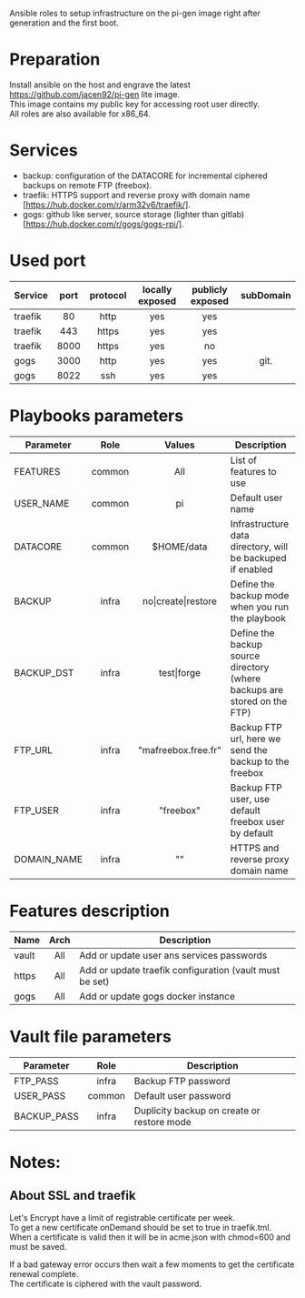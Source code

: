Ansible roles to setup infrastructure on the pi-gen image right after generation and the first boot.

Preparation
===========

Install ansible on the host and engrave the latest https://github.com/jacen92/pi-gen lite image.  
This image contains my public key for accessing root user directly.  
All roles are also available for x86_64.

Services
========

* backup: configuration of the DATACORE for incremental ciphered backups on remote FTP (freebox).
* traefik: HTTPS support and reverse proxy with domain name [https://hub.docker.com/r/arm32v6/traefik/].
* gogs: github like server, source storage (lighter than gitlab) [https://hub.docker.com/r/gogs/gogs-rpi/].


Used port
=========

| Service       | port | protocol | locally exposed | publicly exposed | subDomain |
| ------------- |:----:|:--------:|:---------------:|:----------------:|:---------:|
| traefik       | 80   |   http   |       yes       |        yes       |           |
| traefik       | 443  |   https  |       yes       |        yes       |           |
| traefik       | 8000 |   https  |       yes       |        no        |           |
| gogs          | 3000 |   http   |       yes       |        yes       |    git.   |
| gogs          | 8022 |   ssh    |       yes       |        yes       |           |


Playbooks parameters
====================

| Parameter           | Role    | Values                 | Description                                                               |
| ------------------- |:-------:|:----------------------:| ------------------------------------------------------------------------- |
| FEATURES            |  common |          All           | List of features to use                                                   |
| USER_NAME           |  common |          pi            | Default user name                                                         |
| DATACORE            |  common |      $HOME/data        | Infrastructure data directory, will be backuped if enabled                |
| BACKUP              |  infra  |  no\|create\|restore   | Define the backup mode when you run the playbook                          |
| BACKUP_DST          |  infra  |      test\|forge       | Define the backup source directory (where backups are stored on the FTP)  |
| FTP_URL             |  infra  |  "mafreebox.free.fr"   | Backup FTP url, here we send the backup to the freebox                    |
| FTP_USER            |  infra  |      "freebox"         | Backup FTP user, use default freebox user by default                      |
| DOMAIN_NAME         |  infra  |         ""             | HTTPS and reverse proxy domain name                                       |


Features description
====================

| Name          |  Arch  | Description                                                            |
| ------------- |:------:| ---------------------------------------------------------------------- |
| vault         |  All   | Add or update user ans services passwords                              |
| https         |  All   | Add or update traefik configuration (vault must be set)                |
| gogs          |  All   | Add or update gogs docker instance                                     |


Vault file parameters
=====================

| Parameter     | Role     | Description                                          |
| ------------- |:--------:| ---------------------------------------------------- |
| FTP_PASS      |  infra   | Backup FTP password                                  |
| USER_PASS     |  common  | Default user password                                |
| BACKUP_PASS   |  infra   | Duplicity backup on create or restore mode           |


Notes:
======

About SSL and traefik
---------------------

Let's Encrypt have a limit of registrable certificate per week.  
To get a new certificate onDemand should be set to true in traefik.tml.  
When a certificate is valid then it will be in acme.json with chmod=600 and must be saved.

If a bad gateway error occurs then wait a few moments to get the certificate renewal complete.  
The certificate is ciphered with the vault password.
